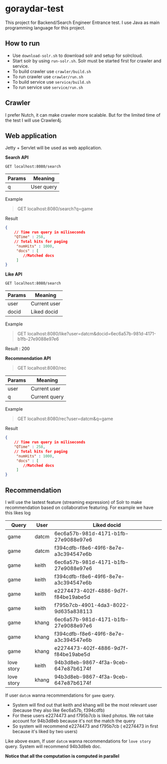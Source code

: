 # goraydar-test

This project for Backend/Search Engineer Entrance test.
I use Java as main programming language for this project.

## How to run

- Use ```download-solr.sh``` to download solr and setup for solrcloud.
- Start solr by using ```run-solr.sh```. Solr must be started first for crawler and service.
- To build crawler use ```crawler/build.sh```
- To run crawler use ```crawler/run.sh```
- To build service use ```service/build.sh```
- To run service use ```service/run.sh```

## Crawler

I prefer Nutch, it can make crawler more scalable. But for the limited time of the test I will use Crawler4j.

## Web application

Jetty + Servlet will be used as web application.

**Search API**
```
GET localhost:8080/search
```

| Params | Meaning |
|---|---|
| q | User query |

Example
> GET localhost:8080/search?q=game

Result
```json
{
    // Time run query in miliseconds
    "QTime" : 258,
    // Total hits for paging
     "numHits" : 1000,
     "docs" : [
        //Matched docs
     ]
}
```

**Like API**
```
GET localhost:8080/search
```

| Params | Meaning |
|---|---|
| user | Current user |
| docid | Liked docid |

Example
> GET localhost:8080/like?user=datcm&docid=6ec6a57b-981d-4171-b1fb-27e9088e97e6

Result : 200

**Recommendation API**
> GET localhost:8080/rec

| Params | Meaning |
|---|---|
| user | Current user |
| q | Current query |

Example
> GET localhost:8080/rec?user=datcm&q=game

Result
```json
{
    // Time run query in miliseconds
    "QTime" : 258,
    // Total hits for paging
     "numHits" : 1000,
     "docs" : [
        //Matched docs
     ]
}
```


## Recommendation

I will use the lastest feature (streaming expression) of Solr to make recommendation based on collaborative featuring.
For example we have this likes log

| Query | User | Liked docid |
|---|---|---|
|game | datcm | 6ec6a57b-981d-4171-b1fb-27e9088e97e6 |
|game | datcm | f394cdfb-f8e6-49f6-8e7e-a3c394547e6b |
|game | keith | 6ec6a57b-981d-4171-b1fb-27e9088e97e6 |
|game | keith | f394cdfb-f8e6-49f6-8e7e-a3c394547e6b |
|game | keith | e2274473-402f-4886-9d7f-f84be19abe5d |
|game | keith | f795b7cb-4901-4da3-8022-9d635a838113 |
|game | khang | 6ec6a57b-981d-4171-b1fb-27e9088e97e6 |
|game | khang | f394cdfb-f8e6-49f6-8e7e-a3c394547e6b |
|game | khang | e2274473-402f-4886-9d7f-f84be19abe5d |
|love story | keith | 94b3d8eb-9867-4f3a-9ceb-647e87b6174f |
|love story | khang | 94b3d8eb-9867-4f3a-9ceb-647e87b6174f |

If user ```datcm``` wanna recommendations for ```game``` query.
- System will find out that keith and khang will be the most relevant user (because they also like 6ec6a57b, f394cdfb)
- For these users e2274473 and f795b7cb is liked photos. We not take account for 94b3d8eb because it's not the match the query
- So system will recommend e2274473 and f795b7cb ( e2274473 in first because it's liked by two users)

Like above exam, If user ```datcm``` wanna recommendations for ```love story``` query. System will recommend 94b3d8eb doc.

**Notice that all the computation is computed in parallel**
